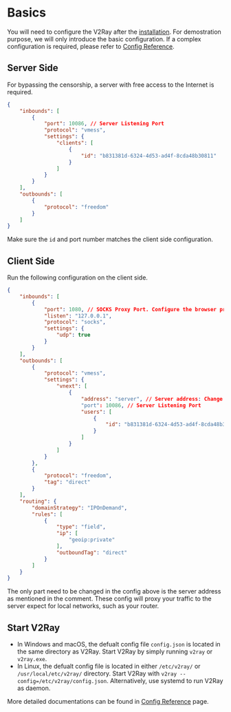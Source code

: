 # Basics

You will need to configure the V2Ray after the [installation](install.md). For demostration purpose, we will only introduce the basic configuration. If a complex configuration is required, please refer to [Config Reference](../config/overview.md).



## Server Side

For bypassing the censorship, a server with free access to the Internet is required. 

```json
{
    "inbounds": [
        {
            "port": 10086, // Server Listening Port
            "protocol": "vmess",
            "settings": {
                "clients": [
                    {
                        "id": "b831381d-6324-4d53-ad4f-8cda48b30811"
                    }
                ]
            }
        }
    ],
    "outbounds": [
        {
            "protocol": "freedom"
        }
    ]
}
```

Make sure the `id` and port number matches the client side configuration. 

## Client Side

Run the following configuration on the client side. 

```json
{
    "inbounds": [
        {
            "port": 1080, // SOCKS Proxy Port. Configure the browser proxy to use this port.
            "listen": "127.0.0.1",
            "protocol": "socks",
            "settings": {
                "udp": true
            }
        }
    ],
    "outbounds": [
        {
            "protocol": "vmess",
            "settings": {
                "vnext": [
                    {
                        "address": "server", // Server address: Change to your server hostname or ip address.
                        "port": 10086, // Server Listening Port
                        "users": [
                            {
                                "id": "b831381d-6324-4d53-ad4f-8cda48b30811"
                            }
                        ]
                    }
                ]
            }
        },
        {
            "protocol": "freedom",
            "tag": "direct"
        }
    ],
    "routing": {
        "domainStrategy": "IPOnDemand",
        "rules": [
            {
                "type": "field",
                "ip": [
                    "geoip:private"
                ],
                "outboundTag": "direct"
            }
        ]
    }
}
```

The only part need to be changed in the config above is the server address as mentioned in the comment. These config will proxy your traffic to the server expect for local networks, such as your router.

## Start V2Ray

* In Windows and macOS, the defualt config file `config.json` is located in the same directory as V2Ray. Start V2Ray by simply running `v2ray` or `v2ray.exe`.
* In Linux, the defualt config file is located in either `/etc/v2ray/` or `/usr/local/etc/v2ray/` directory. Start V2Ray with `v2ray --config=/etc/v2ray/config.json`. Alternatively, use systemd to run V2Ray as daemon.

More detailed documentations can be found in [Config Reference](../config/overview.md) page.
